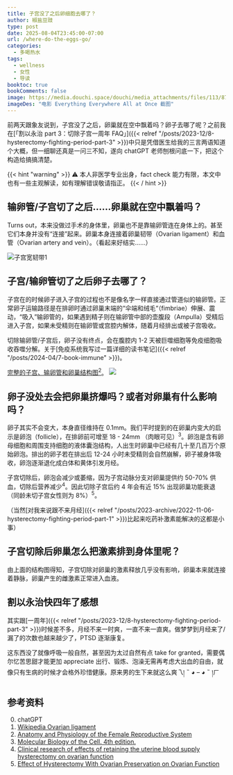 ```yaml
---
title: 子宫没了之后卵细胞去哪了？
author: 椒盐豆豉
type: post
date: 2025-08-04T23:45:00-07:00
url: /where-do-the-eggs-go/
categories:
  - 多喝热水
tags:
  - wellness
  - 女性
  - 导读
booktoc: true
bookComments: false
image: https://media.douchi.space/douchi/media_attachments/files/113/873/572/088/351/679/original/df3ebc824d153176.png
imageDes: "电影 Everything Everywhere All at Once 截图"
---
```


前两天跟象友说到，子宫没了之后，卵巢就在空中飘着吗？卵子去哪了呢？之前我在[「割以永治 part 3：切除子宫一周年 FAQ」]({{< relref "/posts/2023-12/8-hysterectomy-fighting-period-part-3" >}})中只是凭借医生给我的三言两语知道个大概，但一细聊还真是一问三不知，遂向 chatGPT 老师刨根问底一下，把这个构造给搞搞清楚。

<!--more-->

{{< hint "warning" >}}
⚠️ 本人非医学专业出身，fact check 能力有限，本文中也有一些主观解读，如有理解错误敬请指正。
{{< / hint >}}

## 输卵管/子宫切了之后……卵巢就在空中飘着吗？
Turns out，本来没做过手术的身体里，卵巢也不是靠输卵管连在身体上的。甚至它们本身并没有“连接”起来。卵巢本身连接着卵巢韧带（Ovarian ligament）和血管（Ovarian artery and vein）。（看起来好结实……）

![子宫宽韧带<sup>1</sup>](https://media.douchi.space/douchi/media_attachments/files/114/974/648/805/671/684/original/e127098129b3079b.png)

## 子宫/输卵管切了之后卵子去哪了？
子宫在的时候卵子进入子宫的过程也不是像名字一样直接通过管道似的输卵管。正常卵子运输路径是在排卵时通过卵巢末端的“伞端和绒毛“（fimbriae）伸展、震动，“吸入”输卵管的，如果遇到精子则在输卵管中部的壶腹段（Ampulla）受精后进入子宫，如果未受精则在输卵管或宫腔内解体，随着月经排出或被子宫吸收。

切除输卵管/子宫后，卵子没有终点，会在腹腔内 1-2 天被巨噬细胞等免疫细胞吸收吞噬分解。关于[免疫系统我写过一篇详细的读书笔记]({{< relref "/posts/2024-04/7-book-immune" >}})。

[完整的子宫、输卵管和卵巢结构图<sup>2</sup>]()。
![](https://media.douchi.space/douchi/media_attachments/files/114/974/649/380/094/192/original/6ffef94cf6bf6613.png)

## 卵子没处去会把卵巢挤爆吗？或者对卵巢有什么影响吗？
卵子其实不会变大，本身直径维持在 0.1mm。我们平时提到的在卵巢内变大的启示是卵泡（follicle），在排卵前可增至 18 - 24mm （肉眼可见）<sup>3</sup>。卵泡是含有卵母细胞和周围支持细胞的液体囊泡结构，人出生时卵巢中已经有几十至几百万个原始卵泡。排出的卵子若在排出后 12-24 小时未受精则会自然崩解，卵子被身体吸收，卵泡逐渐退化成白体和黄体引发月经。

子宫切除后，卵泡会减少或萎缩，因为子宫动脉分支对卵巢提供约 50-70% 供血，切除后营养减少<sup>4</sup>。因此切除子宫后约 4 年会有近 15% 出现卵巢功能衰退（同龄未切子宫女性则为 8%）<sup>5</sup>。

（当然[对我来说跟不来月经]({{< relref "/posts/2023-archive/2022-11-06-hysterectomy-fighting-period-part-1" >}})比起来吃药补激素能解决的这都是小事）

## 子宫切除后卵巢怎么把激素排到身体里呢？
由上面的结构图得知，子宫切除对卵巢的激素释放几乎没有影响，卵巢本来就连接着静脉，卵巢产生的雌激素正常进入血液。

## 割以永治快四年了感想
其实跟[一周年]({{< relref "/posts/2023-12/8-hysterectomy-fighting-period-part-3" >}})时候差不多，月经不来一时爽，一直不来一直爽。做梦梦到月经来了/漏了的次数也越来越少了，PTSD 逐渐康复。

这东西没了就像呼吸一般自然，甚至因为太过自然有点 take for granted，需要偶尔忆苦思甜才能更加 appreciate 出行、锻炼、泡澡无需再考虑大出血的自由，就像只有生病的时候才会格外珍惜健康。原来男的生下来就这么爽乁། ˵ ◕ – ◕ ˵ །ㄏ

## 参考资料
0. chatGPT
1. [Wikipedia Ovarian ligament](https://en.wikipedia.org/wiki/Ovarian_ligament?utm_sourc=blog.douchi.space)
2. [Anatomy and Physiology of the Female Reproductive System](https://courses.lumenlearning.com/suny-mcc-ap2/chapter/anatomy-and-physiology-of-the-female-reproductive-system/?utm_source=blog.douchi.space)
3. [Molecular Biology of the Cell. 4th edition.](https://www.ncbi.nlm.nih.gov/books/NBK26842/?utm_source=blog.douchi.space)
4. [Clinical research of effects of retaining the uterine blood supply hysterectomy on ovarian function](https://www.bio-conferences.org/articles/bioconf/pdf/2017/01/bioconf_icmsb2017_01038.pdf?utm_source=blog.douchi.space)
5. [Effect of Hysterectomy With Ovarian Preservation on Ovarian Function](https://pmc.ncbi.nlm.nih.gov/articles/PMC3223258/?utm_source=blog.douchi.space)